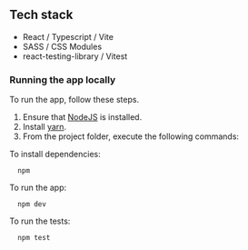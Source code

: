 ## Tech stack
- React / Typescript / Vite
- SASS / CSS Modules
- react-testing-library / Vitest

### Running the app locally

To run the app, follow these steps.

1. Ensure that [NodeJS](http://nodejs.org/) is installed.
2. Install [yarn](https://classic.yarnpkg.com/en/docs/install/#windows-stable/).
3. From the project folder, execute the following commands:

To install dependencies:
```shell
  npm
```
To run the app:

```shell
  npm dev
```

To run the tests:

```shell
  npm test
```

